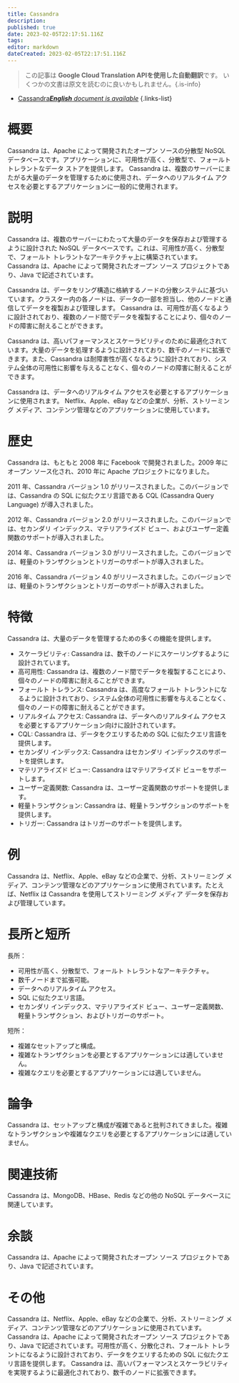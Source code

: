 ```yaml
---
title: Cassandra
description: 
published: true
date: 2023-02-05T22:17:51.116Z
tags: 
editor: markdown
dateCreated: 2023-02-05T22:17:51.116Z
---
```


> この記事は **Google Cloud Translation APIを使用した自動翻訳**です。
いくつかの文書は原文を読むのに良いかもしれません。{.is-info}



- [Cassandra***English** document is available*](/en/Knowledge-base/Dictionary/cassandra)
{.links-list}


# 概要

Cassandra は、Apache によって開発されたオープン ソースの分散型 NoSQL データベースです。アプリケーションに、可用性が高く、分散型で、フォールト トレラントなデータ ストアを提供します。 Cassandra は、複数のサーバーにまたがる大量のデータを管理するために使用され、データへのリアルタイム アクセスを必要とするアプリケーションに一般的に使用されます。

# 説明

Cassandra は、複数のサーバーにわたって大量のデータを保存および管理するように設計された NoSQL データベースです。これは、可用性が高く、分散型で、フォールト トレラントなアーキテクチャ上に構築されています。 Cassandra は、Apache によって開発されたオープン ソース プロジェクトであり、Java で記述されています。

Cassandra は、データをリング構造に格納するノードの分散システムに基づいています。クラスター内の各ノードは、データの一部を担当し、他のノードと通信してデータを複製および管理します。 Cassandra は、可用性が高くなるように設計されており、複数のノード間でデータを複製することにより、個々のノードの障害に耐えることができます。

Cassandra は、高いパフォーマンスとスケーラビリティのために最適化されています。大量のデータを処理するように設計されており、数千のノードに拡張できます。また、Cassandra は耐障害性が高くなるように設計されており、システム全体の可用性に影響を与えることなく、個々のノードの障害に耐えることができます。

Cassandra は、データへのリアルタイム アクセスを必要とするアプリケーションに使用されます。 Netflix、Apple、eBay などの企業が、分析、ストリーミング メディア、コンテンツ管理などのアプリケーションに使用しています。

# 歴史

Cassandra は、もともと 2008 年に Facebook で開発されました。2009 年にオープン ソース化され、2010 年に Apache プロジェクトになりました。

2011 年、Cassandra バージョン 1.0 がリリースされました。このバージョンでは、Cassandra の SQL に似たクエリ言語である CQL (Cassandra Query Language) が導入されました。

2012 年、Cassandra バージョン 2.0 がリリースされました。このバージョンでは、セカンダリ インデックス、マテリアライズド ビュー、およびユーザー定義関数のサポートが導入されました。

2014 年、Cassandra バージョン 3.0 がリリースされました。このバージョンでは、軽量のトランザクションとトリガーのサポートが導入されました。

2016 年、Cassandra バージョン 4.0 がリリースされました。このバージョンでは、軽量のトランザクションとトリガーのサポートが導入されました。

# 特徴

Cassandra は、大量のデータを管理するための多くの機能を提供します。

- スケーラビリティ: Cassandra は、数千のノードにスケーリングするように設計されています。
- 高可用性: Cassandra は、複数のノード間でデータを複製することにより、個々のノードの障害に耐えることができます。
- フォールト トレランス: Cassandra は、高度なフォールト トレラントになるように設計されており、システム全体の可用性に影響を与えることなく、個々のノードの障害に耐えることができます。
- リアルタイム アクセス: Cassandra は、データへのリアルタイム アクセスを必要とするアプリケーション向けに設計されています。
- CQL: Cassandra は、データをクエリするための SQL に似たクエリ言語を提供します。
- セカンダリ インデックス: Cassandra はセカンダリ インデックスのサポートを提供します。
- マテリアライズド ビュー: Cassandra はマテリアライズド ビューをサポートします。
- ユーザー定義関数: Cassandra は、ユーザー定義関数のサポートを提供します。
- 軽量トランザクション: Cassandra は、軽量トランザクションのサポートを提供します。
- トリガー: Cassandra はトリガーのサポートを提供します。

# 例

Cassandra は、Netflix、Apple、eBay などの企業で、分析、ストリーミング メディア、コンテンツ管理などのアプリケーションに使用されています。たとえば、Netflix は Cassandra を使用してストリーミング メディア データを保存および管理しています。

# 長所と短所

長所：

- 可用性が高く、分散型で、フォールト トレラントなアーキテクチャ。
- 数千ノードまで拡張可能。
- データへのリアルタイム アクセス。
- SQL に似たクエリ言語。
- セカンダリ インデックス、マテリアライズド ビュー、ユーザー定義関数、軽量トランザクション、およびトリガーのサポート。

短所：

- 複雑なセットアップと構成。
- 複雑なトランザクションを必要とするアプリケーションには適していません。
- 複雑なクエリを必要とするアプリケーションには適していません。

# 論争

Cassandra は、セットアップと構成が複雑であると批判されてきました。複雑なトランザクションや複雑なクエリを必要とするアプリケーションには適していません。

# 関連技術

Cassandra は、MongoDB、HBase、Redis などの他の NoSQL データベースに関連しています。

# 余談

Cassandra は、Apache によって開発されたオープン ソース プロジェクトであり、Java で記述されています。

# その他

Cassandra は、Netflix、Apple、eBay などの企業で、分析、ストリーミング メディア、コンテンツ管理などのアプリケーションに使用されています。 Cassandra は、Apache によって開発されたオープン ソース プロジェクトであり、Java で記述されています。可用性が高く、分散化され、フォールト トレラントになるように設計されており、データをクエリするための SQL に似たクエリ言語を提供します。 Cassandra は、高いパフォーマンスとスケーラビリティを実現するように最適化されており、数千のノードに拡張できます。